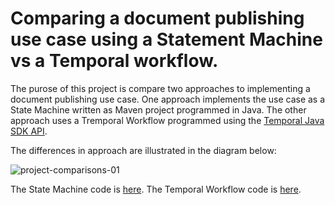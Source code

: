 # Comparing a document publishing use case using a Statement Machine vs a Temporal workflow.

The purose of this project is compare two approaches to implementing a document publishing use case. One approach implements the use case as a State Machine written as Maven project programmed in Java.
The other approach uses a Tremporal Workflow programmed using the [Temporal Java SDK API](https://www.javadoc.io/doc/io.temporal/temporal-sdk/latest/index.html).

The differences in approach are illustrated in the diagram below:

![project-comparisons-01](https://github.com/reselbob/publishing-statemachine/assets/1110569/f6ed68aa-2fa3-489d-982c-1f29a19c67f6)

The State Machine code is [here](./statemachine).
The Temporal Workflow code is [here](./temporal).

